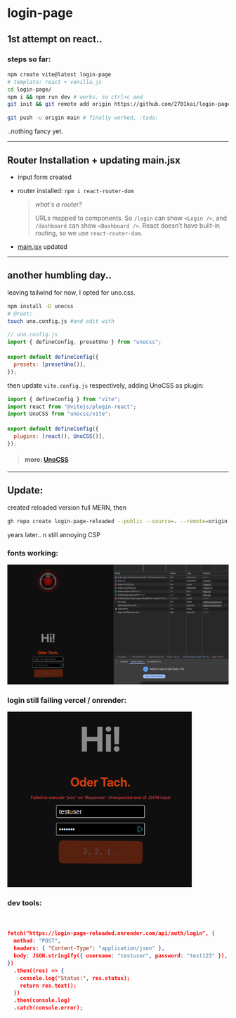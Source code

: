 # login-page

## 1st attempt on react..

### steps so far:

```bash
npm create vite@latest login-page
# template: react + vanilla.js
cd login-page/
npm i && npm run dev # works, so ctrl+c and
git init && git remote add origin https://github.com/2701kai/login-page.git
```

```bash
git push -u origin main # finally worked, :tada:
```

..nothing fancy yet.

---

## Router Installation + updating main.jsx

- input form created
- router installed: `npm i react-router-dom`

  > _what´s a router?_
  >
  > URLs mapped to components.
  > So `/login` can show `<Login />`, and `/dashboard` can show `<Dashboard />`.
  > React doesn’t have built-in routing, so we use `react-router-dom`.

- [main.jsx](./src/main.jsx) updated

---

## another humbling day..

leaving tailwind for now, I opted for uno.css.

```bash
npm install -D unocss
# @root:
touch uno.config.js #and edit with
```

```js
// uno.config.js
import { defineConfig, presetUno } from "unocss";

export default defineConfig({
  presets: [presetUno()],
});
```

then update `vite.config.js` respectively, adding UnoCSS as plugin:

```javascript
import { defineConfig } from "vite";
import react from "@vitejs/plugin-react";
import UnoCSS from "unocss/vite";

export default defineConfig({
  plugins: [react(), UnoCSS()],
});
```

> #### more: [UnoCSS](https://unocss.dev/integrations/vite)

---

## Update:

created reloaded version full MERN, then

```bash
gh repo create login-page-reloaded --public --source=. --remote=origin --push
```

years later.. n still annoying CSP

### fonts working:

![alt text](image.png)

### login still failing vercel / onrender:

![alt text](image-1.png)

### dev tools:

```json


fetch("https://login-page-reloaded.onrender.com/api/auth/login", {
  method: "POST",
  headers: { "Content-Type": "application/json" },
  body: JSON.stringify({ username: "testuser", password: "test123" }),
})
  .then((res) => {
    console.log("Status:", res.status);
    return res.text();
  })
  .then(console.log)
  .catch(console.error);
```
